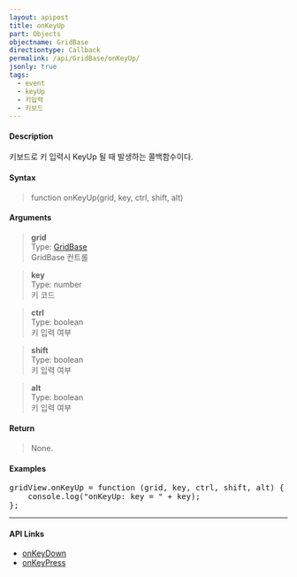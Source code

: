 ```yaml
---
layout: apipost
title: onKeyUp
part: Objects
objectname: GridBase
directiontype: Callback
permalink: /api/GridBase/onKeyUp/
jsonly: true
tags:
  - event
  - keyUp
  - 키입력
  - 키보드
---
```



#### Description

 키보드로 키 입력시 KeyUp 될 때 발생하는 콜백함수이다.   

#### Syntax

> function onKeyUp(grid, key, ctrl, shift, alt)  

#### Arguments

> **grid**  
> Type: [GridBase](/api/GridBase/)  
> GridBase 컨트롤  

> **key**  
> Type: number  
> 키 코드  

> **ctrl**  
> Type: boolean  
> 키 입력 여부  

> **shift**  
> Type: boolean  
> 키 입력 여부  

> **alt**  
> Type: boolean  
> 키 입력 여부  

#### Return

> None.  

#### Examples 

<pre class="prettyprint">
gridView.onKeyUp = function (grid, key, ctrl, shift, alt) {
    console.log("onKeyUp: key = " + key);
};
</pre>

---

#### API Links

* [onKeyDown](/api/GridBase/onKeyDown)
* [onKeyPress](/api/GridBase/onKeyPress)